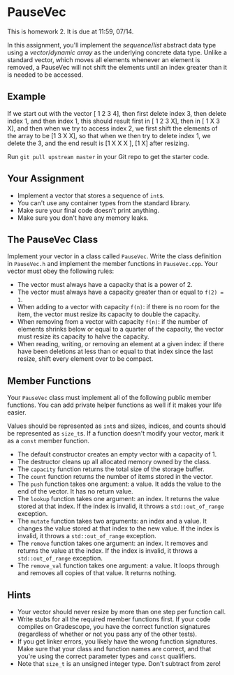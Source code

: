 # PauseVec

This is homework 2. It is due at 11:59, 07/14.

In this assignment,  you'll implement the _sequence_/_list_ abstract data type using a
_vector_/_dynamic array_ as the underlying concrete data type.  Unlike a standard vector,
which moves all elements whenever an element is removed, a PauseVec will not shift the elements
until an index greater than it is needed to be accessed.

## Example

If we start out with the vector \[ 1 2 3 4\], then first delete index 3, then delete index 1, and then index 1,
this should result first in \[ 1 2 3 X\], then in \[ 1 X 3 X\], and then when we try to access index 2, we first shift the elements of the array to be \[1 3 X X\], so that when we then try to delete index 1, we delete the 3, and the end result is \[1 X X X \], \[1 X\] after resizing.

Run `git pull upstream master` in your Git repo to get the starter code.

## Your Assignment

- Implement a vector that stores a sequence of `int`s.
- You can't use any container types from the standard library.
- Make sure your final code doesn't print anything.
- Make sure you don't have any memory leaks.


## The PauseVec Class

Implement your vector in a class called `PauseVec`.  Write the class definition in
`PauseVec.h` and implement the member functions in `PauseVec.cpp`.  Your vector must
obey the following rules:

- The vector must always have a capacity that is a power of 2.
- The vector must always have a capacity greater than or equal to `f(2) = 1`.
- When adding to a vector with capacity `f(n)`: if there is no room for the
  item, the vector must resize its capacity to double the capacity.
- When removing from a vector with capacity `f(n)`: if the number of elements shrinks
  below or equal to a quarter of the capacity, the vector must resize its capacity to halve the capacity.
- When reading, writing, or removing an element at a given index: if there have been deletions
  at less than or equal to that index since the last resize, shift every element over to be compact.


## Member Functions

Your `PauseVec` class must implement all of the following public member functions.
You can add private helper functions as well if it makes your life easier.

Values should be represented as `int`s  and sizes, indices, and counts should be
represented as `size_t`s. If a function doesn't modify your vector, mark it as a
`const` member function.

- The default constructor creates an empty vector with a capacity of 1.
- The destructor cleans up all allocated memory owned by the class.
- The `capacity` function returns the total size of the storage buffer.
- The `count` function returns the number of items stored in the vector.
- The `push` function takes one argument: a value.
  It adds the value to the end of the vector. It has no return value.
- The `lookup` function takes one argument: an index.  It returns the value
  stored at that index. If the index is invalid, it throws a `std::out_of_range`
  exception.
- The `mutate` function takes two arguments: an index and a value.  It changes the value
  stored at that index to the new value. If the index is invalid,
  it throws a `std::out_of_range` exception.
- The `remove` function takes one argument: an index. It removes and returns
  the value at the index. If the index is invalid, it throws a `std::out_of_range`
  exception.
- The `remove_val` function takes one argument: a value.
  It loops through and removes all copies of that value. It returns nothing.


## Hints

- Your vector should never resize by more than one step per function call.
- Write stubs for all the required member functions first. If your code compiles
  on Gradescope, you have the correct function signatures (regardless of whether
  or not you pass any of the other tests).
- If you get linker errors, you likely have the wrong function signatures.  Make
  sure that your class and function names are correct, and that you're using the
  correct parameter types and `const` qualifiers.
- Note that `size_t` is an unsigned integer type.  Don't subtract from zero!
